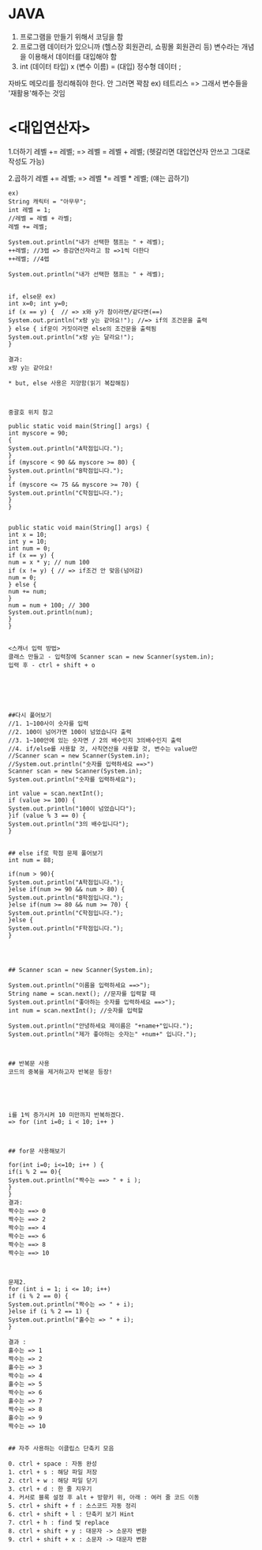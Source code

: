 # JAVA
1. 프로그램을 만들기 위해서 코딩을 함
2. 프로그램 데이터가 있으니까 (헬스장 회원관리, 쇼핑몰 회원관리 등)
   변수라는 개념을 이용해서 데이터를 대입해야 함
3. int (데이터 타입) x (변수 이름)
    = (대입) 정수형 데이터 ;

자바도 메모리를 정리해줘야 한다. 안 그러면 꽉참 ex) 테트리스
=> 그래서 변수들을 '재활용'해주는 것임 


# <대입연산자>
1.더하기
레벨 += 레벨;
=>  레벨 = 레벨 + 레벨; (헷갈리면 대입연산자 안쓰고 그대로 작성도 가능)

2.곱하기
레벨 += 레벨;
=> 레벨 *= 레벨 * 레벨;    (얘는 곱하기)



    ex)
	String 캐릭터 = "아무무";
	int 레벨 = 1;
	//레벨 = 레벨 + 라벨;	
	레벨 += 레벨;
	
	System.out.println("내가 선택한 챔프는 " + 레벨);
	++레벨; //3렙 => 증감연산자라고 함 =>1씩 더한다
	++레벨; //4렙
	
	System.out.println("내가 선택한 챔프는 " + 레벨);


	if, else문 ex)
	int x=0; int y=0;
	if (x == y) {  // => x와 y가 참이라면/같다면(==)
	System.out.println("x랑 y는 같아요!"); //=> if의 조건문을 출력
	} else { if문이 거짓이라면 else의 조건문을 출력됨
 	System.out.println("x랑 y는 달라요!");
	}

	결과:
	x랑 y는 같아요! 

	* but, else 사용은 지양함(읽기 복잡해짐)



	중괄호 위치 참고

	public static void main(String[] args) {
	int myscore = 90;
	{
	System.out.println("A학점입니다.");
	}
	if (myscore < 90 && myscore >= 80) {
	System.out.println("B학점입니다.");
	}
	if (myscore <= 75 && myscore >= 70) {
	System.out.println("C학점입니다.");
	}
	}


	public static void main(String[] args) {
	int x = 10;
	int y = 10;
	int num = 0;
	if (x == y) {
	num = x * y; // num 100
	if (x != y) { // => if조건 안 맞음(넘어감)
	num = 0;
	} else {
	num += num;
	}
	num = num + 100; // 300
	System.out.println(num);
	}
	}


    <스캐너 입력 방법>
	클래스 만들고 - 입력창에 Scanner scan = new Scanner(system.in); 
    입력 후 - ctrl + shift + o


	



    ##다시 풀어보기	
	//1. 1~100사이 숫자를 입력
	//2. 100이 넘어가면 100이 넘었습니다 출력
	//3. 1~100안에 있는 숫자면 / 2의 배수인지 3의배수인지 출력
	//4. if/else를 사용할 것, 사칙연산을 사용할 것, 변수는 value만
	//Scanner scan = new Scanner(System.in);
	//System.out.println("숫자를 입력하세요 ==>")
	Scanner scan = new Scanner(System.in);
	System.out.println("숫자를 입력하세요");
		
	int value = scan.nextInt();
	if (value >= 100) {			
	System.out.println("100이 넘었습니다");
	}if (value % 3 == 0) {
	System.out.println("3의 배수입니다");
	}

		
	## else if로 학점 문제 풀어보기
	int num = 88;
		
	if(num > 90){
	System.out.println("A학점입니다.");
	}else if(num >= 90 && num > 80) {
	System.out.println("B학점입니다.");
	}else if(num >= 80 && num >= 70) { 
	System.out.println("C학점입니다.");
	}else {
	System.out.println("F학점입니다.");
	}
	



   	## Scanner scan = new Scanner(System.in);
		
	System.out.println("이름을 입력하세요 ==>");
	String name = scan.next(); //문자를 입력할 때
	System.out.println("좋아하는 숫자를 입력하세요 ==>");
	int num = scan.nextInt(); //숫자를 입력할 
		
	System.out.println("안녕하세요 제이름은 "+name+"입니다.");
	System.out.println("제가 좋아하는 숫자는" +num+" 입니다.");
	


	## 반복문 사용
    코드의 중복을 제거하고자 반복문 등장!


    	


  	i를 1씩 증가시켜 10 미만까지 반복하겠다.
  	=> for (int i=0; i < 10; i++ ) 



	## for문 사용해보기
	
	for(int i=0; i<=10; i++ ) {
	if(i % 2 == 0){
	System.out.println("짝수는 ==> " + i );
	}	
	}
	결과:
	짝수는 ==> 0
	짝수는 ==> 2
	짝수는 ==> 4
	짝수는 ==> 6
	짝수는 ==> 8
	짝수는 ==> 10



	문제2.
	for (int i = 1; i <= 10; i++) 
	if (i % 2 == 0) {
	System.out.println("짝수는 => " + i);
	}else if (i % 2 == 1) {
	System.out.println("홀수는 => " + i);
	}

	결과 : 
    홀수는 => 1
	짝수는 => 2
	홀수는 => 3
	짝수는 => 4
	홀수는 => 5
	짝수는 => 6
	홀수는 => 7
	짝수는 => 8
	홀수는 => 9
	짝수는 => 10


	## 자주 사용하는 이클립스 단축키 모음 

	0. ctrl + space : 자동 완성
	1. ctrl + s : 해당 파일 저장
	2. ctrl + w : 해당 파일 닫기
	3. ctrl + d : 한 줄 지우기
	4. 커서로 블록 설정 후 alt + 방향키 위, 아래 : 여러 줄 코드 이동
	5. ctrl + shift + f : 소스코드 자동 정리
	6. ctrl + shift + l : 단축키 보기 Hint
	7. ctrl + h : find 및 replace
	8. ctrl + shift + y : 대문자 -> 소문자 변환
	9. ctrl + shift + x : 소문자 -> 대문자 변환